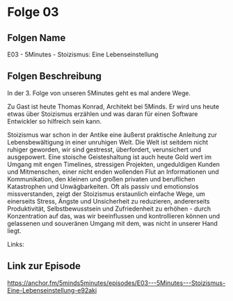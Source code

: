 # Folge 03

## Folgen Name

E03 - 5Minutes - Stoizismus: Eine Lebenseinstellung

## Folgen Beschreibung

In der 3. Folge von unseren 5Minutes geht es mal andere Wege.

Zu Gast ist heute Thomas Konrad, Architekt bei 5Minds. Er wird uns heute etwas über Stoizismus erzählen und was daran für einen Software Entwickler so hilfreich sein kann.

Stoizismus war schon in der Antike eine äußerst praktische Anleitung zur Lebensbewältigung in einer unruhigen Welt. Die Welt ist seitdem nicht ruhiger geworden, wir sind gestresst, überfordert, verunsichert und ausgepowert. Eine stoische Geisteshaltung ist auch heute Gold wert im Umgang mit engen Timelines, stressigen Projekten, ungeduldigen Kunden und Mitmenschen, einer nicht enden wollenden Flut an Informationen und Kommunikation, den kleinen und großen privaten und beruflichen Katastrophen und Unwägbarkeiten. Oft als passiv und emotionslos missverstanden, zeigt der Stoizismus erstaunlich einfache Wege, um einerseits Stress, Ängste und Unsicherheit zu reduzieren, andererseits Produktivität, Selbstbewusstsein und Zufriedenheit zu erhöhen - durch Konzentration auf das, was wir beeinflussen und kontrollieren können und gelassenen und souveränen Umgang mit dem, was nicht in unserer Hand liegt.

Links:

## Link zur Episode

<https://anchor.fm/5minds5minutes/episodes/E03---5Minutes---Stoizismus-Eine-Lebenseinstellung-e92aki>
